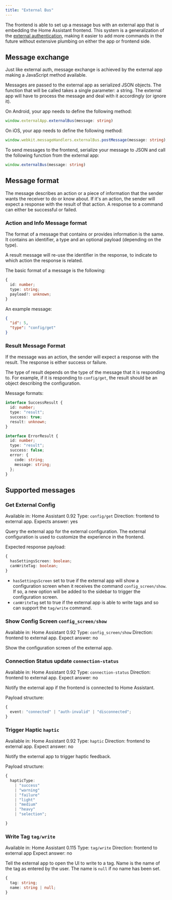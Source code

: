 ```yaml
---
title: "External Bus"
---
```


The frontend is able to set up a message bus with an external app that is embedding the Home Assistant frontend. This system is a generalization of the [external authentication](frontend/external-authentication.md), making it easier to add more commands in the future without extensive plumbing on either the app or frontend side.

## Message exchange

Just like external auth, message exchange is achieved by the external app making a JavaScript method available.

Messages are passed to the external app as serialized JSON objects. The function that will be called takes a single parameter: a string. The external app will have to process the message and deal with it accordingly (or ignore it).

On Android, your app needs to define the following method:

```ts
window.externalApp.externalBus(message: string)
```

On iOS, your app needs to define the following method:

```ts
window.webkit.messageHandlers.externalBus.postMessage(message: string);
```

To send messages to the frontend, serialize your message to JSON and call the following function from the external app:

```ts
window.externalBus(message: string)
```

## Message format

The message describes an action or a piece of information that the sender wants the receiver to do or know about. If it's an action, the sender will expect a response with the result of that action. A response to a command can either be successful or failed.

### Action and Info Message format

The format of a message that contains or provides information is the same. It contains an identifier, a type and an optional payload (depending on the type).

A result message will re-use the identifier in the response, to indicate to which action the response is related.

The basic format of a message is the following:

```ts
{
  id: number;
  type: string;
  payload?: unknown;
}
```

An example message:

```json
{
  "id": 5,
  "type": "config/get"
}
```

### Result Message Format

If the message was an action, the sender will expect a response with the result. The response is either success or failure.

The type of result depends on the type of the message that it is responding to. For example, if it is responding to `config/get`, the result should be an object describing the configuration.

Message formats:

```ts
interface SuccessResult {
  id: number;
  type: "result";
  success: true;
  result: unknown;
}

interface ErrorResult {
  id: number;
  type: "result";
  success: false;
  error: {
    code: string;
    message: string;
  };
}
```

## Supported messages

### Get External Config

Available in: Home Assistant 0.92
Type: `config/get`
Direction: frontend to external app.
Expects answer: yes

Query the external app for the external configuration. The external configuration is used to customize the experience in the frontend.

Expected response payload:

```ts
{
  hasSettingsScreen: boolean;
  canWriteTag: boolean;
}
```

- `hasSettingsScreen` set to true if the external app will show a configuration screen when it receives the command `config_screen/show`. If so, a new option will be added to the sidebar to trigger the configuration screen.
- `canWriteTag` set to true if the external app is able to write tags and so can support the `tag/write` command.

### Show Config Screen `config_screen/show`

Available in: Home Assistant 0.92
Type: `config_screen/show`
Direction: frontend to external app.
Expect answer: no

Show the configuration screen of the external app.

### Connection Status update `connection-status`

Available in: Home Assistant 0.92
Type: `connection-status`
Direction: frontend to external app.
Expect answer: no

Notify the external app if the frontend is connected to Home Assistant.

Payload structure:

```ts
{
  event: "connected" | "auth-invalid" | "disconnected";
}
```

### Trigger Haptic `haptic`

Available in: Home Assistant 0.92
Type: `haptic`
Direction: frontend to external app.
Expect answer: no

Notify the external app to trigger haptic feedback.

Payload structure:

```ts
{
  hapticType:
    | "success"
    | "warning"
    | "failure"
    | "light"
    | "medium"
    | "heavy"
    | "selection";

}
```

### Write Tag `tag/write`

Available in: Home Assistant 0.115
Type: `tag/write`
Direction: frontend to external app
Expect answer: no

Tell the external app to open the UI to write to a tag. Name is the name of the tag as entered by the user. The name is `null` if no name has been set.

```ts
{
  tag: string;
  name: string | null;
}
```
